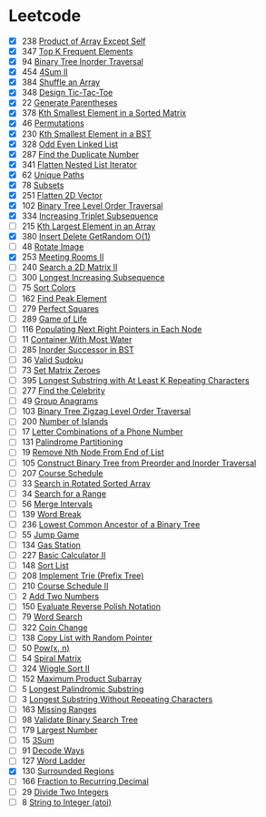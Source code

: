 # Leetcode
- [x] 238	[Product of Array Except Self](https://leetcode.com/problems/product-of-array-except-self)  
- [x] 347	[Top K Frequent Elements](https://leetcode.com/problems/top-k-frequent-elements)  
- [x] 94	[Binary Tree Inorder Traversal](https://leetcode.com/problems/binary-tree-inorder-traversal)  
- [x] 454	[4Sum II](https://leetcode.com/problems/4sum-ii)  
- [x] 384	[Shuffle an Array](https://leetcode.com/problems/shuffle-an-array)  
- [x] 348	[Design Tic-Tac-Toe](https://leetcode.com/problems/design-tic-tac-toe)  
- [x] 22	[Generate Parentheses](https://leetcode.com/problems/generate-parentheses)  
- [x] 378	[Kth Smallest Element in a Sorted Matrix](https://leetcode.com/problems/kth-smallest-element-in-a-sorted-matrix)  
- [x] 46	[Permutations](https://leetcode.com/problems/permutations)  
- [x] 230	[Kth Smallest Element in a BST](https://leetcode.com/problems/kth-smallest-element-in-a-bst)  
- [x] 328	[Odd Even Linked List](https://leetcode.com/problems/odd-even-linked-list)  
- [x] 287	[Find the Duplicate Number](https://leetcode.com/problems/find-the-duplicate-number)  
- [x] 341	[Flatten Nested List Iterator](https://leetcode.com/problems/flatten-nested-list-iterator)  
- [x] 62	[Unique Paths](https://leetcode.com/problems/unique-paths)  
- [x] 78	[Subsets](https://leetcode.com/problems/subsets)  
- [x] 251	[Flatten 2D Vector](https://leetcode.com/problems/flatten-2d-vector)   
- [x] 102	[Binary Tree Level Order Traversal](https://leetcode.com/problems/binary-tree-level-order-traversal)  
- [x] 334	[Increasing Triplet Subsequence](https://leetcode.com/problems/increasing-triplet-subsequence)  
- [ ] 215	[Kth Largest Element in an Array](https://leetcode.com/problems/kth-largest-element-in-an-array)  
- [x] 380	[Insert Delete GetRandom O(1)](https://leetcode.com/problems/insert-delete-getrandom-o1) 
- [ ] 48	[Rotate Image](https://leetcode.com/problems/rotate-image)  
- [x] 253	[Meeting Rooms II](https://leetcode.com/problems/meeting-rooms-ii)  
- [ ] 240	[Search a 2D Matrix II](https://leetcode.com/problems/search-a-2d-matrix-ii)  
- [ ] 300	[Longest Increasing Subsequence](https://leetcode.com/problems/longest-increasing-subsequence)  
- [ ] 75	[Sort Colors](https://leetcode.com/problems/sort-colors)  
- [ ] 162	[Find Peak Element](https://leetcode.com/problems/find-peak-element)  
- [ ] 279	[Perfect Squares](https://leetcode.com/problems/perfect-squares)  
- [ ] 289	[Game of Life](https://leetcode.com/problems/game-of-life)  
- [ ] 116	[Populating Next Right Pointers in Each Node](https://leetcode.com/problems/populating-next-right-pointers-in-each-node)  
- [ ] 11	[Container With Most Water](https://leetcode.com/problems/container-with-most-water)  
- [ ] 285	[Inorder Successor in BST](https://leetcode.com/problems/inorder-successor-in-bst)  
- [ ] 36	[Valid Sudoku](https://leetcode.com/problems/valid-sudoku)  
- [ ] 73	[Set Matrix Zeroes](https://leetcode.com/problems/set-matrix-zeroes)  
- [ ] 395	[Longest Substring with At Least K Repeating Characters](https://leetcode.com/problems/longest-substring-with-at-least-k-repeating-characters)  
- [ ] 277	[Find the Celebrity](https://leetcode.com/problems/find-the-celebrity)  
- [ ] 49	[Group Anagrams](https://leetcode.com/problems/group-anagrams)  
- [ ] 103	[Binary Tree Zigzag Level Order Traversal](https://leetcode.com/problems/binary-tree-zigzag-level-order-traversal)  
- [ ] 200	[Number of Islands](https://leetcode.com/problems/number-of-islands)  
- [ ] 17	[Letter Combinations of a Phone Number](https://leetcode.com/problems/letter-combinations-of-a-phone-number)  
- [ ] 131	[Palindrome Partitioning](https://leetcode.com/problems/palindrome-partitioning)  
- [ ] 19	[Remove Nth Node From End of List](https://leetcode.com/problems/remove-nth-node-from-end-of-list)  
- [ ] 105	[Construct Binary Tree from Preorder and Inorder Traversal](https://leetcode.com/problems/construct-binary-tree-from-preorder-and-inorder-traversal)  
- [ ] 207	[Course Schedule](https://leetcode.com/problems/course-schedule)  
- [ ] 33	[Search in Rotated Sorted Array](https://leetcode.com/problems/search-in-rotated-sorted-array)  
- [ ] 34	[Search for a Range](https://leetcode.com/problems/search-for-a-range)  
- [ ] 56	[Merge Intervals](https://leetcode.com/problems/merge-intervals)  
- [ ] 139	[Word Break](https://leetcode.com/problems/word-break)  
- [ ] 236	[Lowest Common Ancestor of a Binary Tree](https://leetcode.com/problems/lowest-common-ancestor-of-a-binary-tree)  
- [ ] 55	[Jump Game](https://leetcode.com/problems/jump-game)  
- [ ] 134	[Gas Station](https://leetcode.com/problems/gas-station)  
- [ ] 227	[Basic Calculator II](https://leetcode.com/problems/basic-calculator-ii)  
- [ ] 148	[Sort List](https://leetcode.com/problems/sort-list)  
- [ ] 208	[Implement Trie (Prefix Tree)](https://leetcode.com/problems/implement-trie-prefix-tree)  
- [ ] 210	[Course Schedule II](https://leetcode.com/problems/course-schedule-ii)  
- [ ] 2	[Add Two Numbers](https://leetcode.com/problems/add-two-numbers)  
- [ ] 150	[Evaluate Reverse Polish Notation](https://leetcode.com/problems/evaluate-reverse-polish-notation)  
- [ ] 79	[Word Search](https://leetcode.com/problems/word-search)  
- [ ] 322	[Coin Change](https://leetcode.com/problems/coin-change)  
- [ ] 138	[Copy List with Random Pointer](https://leetcode.com/problems/copy-list-with-random-pointer)  
- [ ] 50	[Pow(x, n)](https://leetcode.com/problems/powx-n)  
- [ ] 54	[Spiral Matrix](https://leetcode.com/problems/spiral-matrix)  
- [ ] 324	[Wiggle Sort II](https://leetcode.com/problems/wiggle-sort-ii)  
- [ ] 152	[Maximum Product Subarray](https://leetcode.com/problems/maximum-product-subarray)  
- [ ] 5	[Longest Palindromic Substring](https://leetcode.com/problems/longest-palindromic-substring)  
- [ ] 3	[Longest Substring Without Repeating Characters](https://leetcode.com/problems/longest-substring-without-repeating-characters)  
- [ ] 163	[Missing Ranges](https://leetcode.com/problems/missing-ranges)  
- [ ] 98	[Validate Binary Search Tree](https://leetcode.com/problems/validate-binary-search-tree)  
- [ ] 179	[Largest Number](https://leetcode.com/problems/largest-number)  
- [ ] 15	[3Sum](https://leetcode.com/problems/3sum)  
- [ ] 91	[Decode Ways](https://leetcode.com/problems/decode-ways)  
- [ ] 127	[Word Ladder](https://leetcode.com/problems/word-ladder)  
- [x] 130	[Surrounded Regions](https://leetcode.com/problems/surrounded-regions)  
- [ ] 166	[Fraction to Recurring Decimal](https://leetcode.com/problems/fraction-to-recurring-decimal)  
- [ ] 29	[Divide Two Integers](https://leetcode.com/problems/divide-two-integers)  
- [ ] 8	[String to Integer (atoi)](https://leetcode.com/problems/string-to-integer-atoi)  

